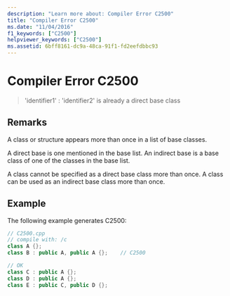 ```yaml
---
description: "Learn more about: Compiler Error C2500"
title: "Compiler Error C2500"
ms.date: "11/04/2016"
f1_keywords: ["C2500"]
helpviewer_keywords: ["C2500"]
ms.assetid: 6bff8161-dc9a-48ca-91f1-fd2eefdbbc93
---
```

# Compiler Error C2500

> 'identifier1' : 'identifier2' is already a direct base class

## Remarks

A class or structure appears more than once in a list of base classes.

A direct base is one mentioned in the base list. An indirect base is a base class of one of the classes in the base list.

A class cannot be specified as a direct base class more than once. A class can be used as an indirect base class more than once.

## Example

The following example generates C2500:

```cpp
// C2500.cpp
// compile with: /c
class A {};
class B : public A, public A {};    // C2500

// OK
class C : public A {};
class D : public A {};
class E : public C, public D {};
```
